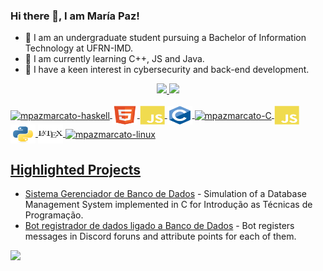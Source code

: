 ### Hi there 👋, I am María Paz!

- 🔭 I am an undergraduate student pursuing a Bachelor of Information Technology at UFRN-IMD.
- 🌱 I am currently learning C++, JS and Java.
- 🔭 I have a keen interest in cybersecurity and back-end development. 

<div align="center">
  <a href="https://github.com/mpazmarcato">
  <img height="180em" src="https://github-readme-stats.vercel.app/api?username=mpazmarcato&show_icons=true&theme=midnight-purple"/>
  <img height="180em" src="https://github-readme-stats.vercel.app/api/top-langs/?username=mpazmarcato&layout=compact&langs_count=10&theme=midnight-purple"/>   
</div>

<div style="display: inline_block"><br>
  <img align="center" alt="mpazmarcato-haskell" height="30" width="40" src="https://cdn.jsdelivr.net/gh/devicons/devicon/icons/haskell/haskell-original.svg" />
  <img align="center" alt="mpazmarcato-HTML" height="30" width="40" src="https://raw.githubusercontent.com/devicons/devicon/master/icons/html5/html5-original.svg">
  <img align="center" alt="mpazmarcato-JavaScript" height="30" width="40" src="https://raw.githubusercontent.com/devicons/devicon/master/icons/javascript/javascript-plain.svg"">
  <img align="center" alt="mpazmarcato-C" height="30" width="40" src="https://github.com/devicons/devicon/blob/master/icons/c/c-original.svg">
  <img align="center" alt="mpazmarcato-C" height="30" width="40" src="https://cdn.jsdelivr.net/gh/devicons/devicon/icons/cplusplus/cplusplus-original.svg" />  
  <img align="center" alt="mpazmarcato" height="30" width="40" src="https://raw.githubusercontent.com/devicons/devicon/master/icons/javascript/javascript-plain.svg">
  <img align="center" alt="mpazmarcato-Python" height="30" width="40" src="https://raw.githubusercontent.com/devicons/devicon/master/icons/python/python-original.svg">
  <img align="center" alt="mpazmarcato-latex" height="30" width="40" src="https://raw.githubusercontent.com/devicons/devicon/master/icons/latex/latex-original.svg">
  <img align="center" alt="mpazmarcato-linux" height="30" width="40" src="https://cdn.jsdelivr.net/gh/devicons/devicon/icons/linux/linux-original.svg" />
                    
</div>

 ##
 ## Highlighted Projects

- [Sistema Gerenciador de Banco de Dados](https://github.com/RamonJales/projeto-itp) - Simulation of a Database Management System implemented in C for Introdução as Técnicas de Programação.
- [Bot registrador de dados ligado a Banco de Dados](https://github.com/mpazmarcato/botregistro) - Bot registers messages in Discord foruns and attribute points for each of them.
  
<div>
  <a href = "mailto:mpazmarcato02@gmail.com"><img src="https://img.shields.io/badge/-Gmail-%23333?style=for-the-badge&logo=gmail&logoColor=white" target="_blank"></a>
  
</div>

<!--
**mpazmarcato/mpazmarcato** is a ✨ _special_ ✨ repository because its `README.md` (this file) appears on your GitHub profile.

Here are some ideas to get you started:

- 🔭 I’m currently working on ...
- 🌱 I’m currently learning ...
- 👯 I’m looking to collaborate on ...
- 🤔 I’m looking for help with ...
- 💬 Ask me about ...
- 📫 How to reach me: ...
- 😄 Pronouns: ...
- ⚡ Fun fact: ...
-->
<!--
## Oiii eu sou a Rafaella Ballerini, criadora de conteúdo de programação e tecnologia!

Pessoal que veio atrás do **Github Stats:** a API provavelmente saiu do ar nesse período,
mas você pode adicionar a sua própria, seguindo esse [tutorial](https://github.com/anuraghazra/github-readme-stats/blob/master/readme.md#deploy-on-your-own-vercel-instance)

<div style="display: inline_block"><br>
  <img align="center" alt="Rafa-Js" height="30" width="40" src="https://raw.githubusercontent.com/devicons/devicon/master/icons/javascript/javascript-plain.svg">
  <img align="center" alt="Rafa-Ts" height="30" width="40" src="https://raw.githubusercontent.com/devicons/devicon/master/icons/typescript/typescript-plain.svg">
  <img align="center" alt="Rafa-React" height="30" width="40" src="https://raw.githubusercontent.com/devicons/devicon/master/icons/react/react-original.svg">
  <img align="center" alt="Rafa-HTML" height="30" width="40" src="https://raw.githubusercontent.com/devicons/devicon/master/icons/html5/html5-original.svg">
  <img align="center" alt="Rafa-CSS" height="30" width="40" src="https://raw.githubusercontent.com/devicons/devicon/master/icons/css3/css3-original.svg">
  <img align="center" alt="Rafa-Python" height="30" width="40" src="https://raw.githubusercontent.com/devicons/devicon/master/icons/python/python-original.svg">
  <img align="center" alt="Rafa-Csharp" height="30" width="40" src="https://raw.githubusercontent.com/devicons/devicon/master/icons/csharp/csharp-original.svg">
</div>
  
  ##
 
<div> 
  <a href="https://www.youtube.com/channel/UC_-uuuZbY0AAt9CViNzvc-Q" target="_blank"><img src="https://img.shields.io/badge/YouTube-FF0000?style=for-the-badge&logo=youtube&logoColor=white" target="_blank"></a>
  <a href="https://instagram.com/rafaballerini" target="_blank"><img src="https://img.shields.io/badge/-Instagram-%23E4405F?style=for-the-badge&logo=instagram&logoColor=white" target="_blank"></a>
 	<a href="https://www.twitch.tv/rafaballerinii" target="_blank"><img src="https://img.shields.io/badge/Twitch-9146FF?style=for-the-badge&logo=twitch&logoColor=white" target="_blank"></a>
 <a href="https://discord.gg/wagxzStdcR" target="_blank"><img src="https://img.shields.io/badge/Discord-7289DA?style=for-the-badge&logo=discord&logoColor=white" target="_blank"></a> 
  <a href = "mailto:contatorafaballerini@gmail.com"><img src="https://img.shields.io/badge/-Gmail-%23333?style=for-the-badge&logo=gmail&logoColor=white" target="_blank"></a>
  <a href="https://www.linkedin.com/in/rafaella-ballerini-45875016a" target="_blank"><img src="https://img.shields.io/badge/-LinkedIn-%230077B5?style=for-the-badge&logo=linkedin&logoColor=white" target="_blank"></a> 
  
</div>

<div align="center">
  <a href="https://github.com/RamonJales">
  <img height="180em" src="https://github-readme-stats.vercel.app/api?username=RamonJales&show_icons=true&theme=tokyonight"/>
  <img height="180em" src="https://github-readme-stats.vercel.app/api/top-langs/?username=RamonJales&layout=compact&langs_count=10&theme=tokyonight"/>   
</div>

<div style="display: inline_block"><br>
  <img align="center" alt="RamonJales-Java" height="30" width="40" src="https://github.com/tandpfun/skill-icons/blob/main/icons/Java-Dark.svg">
  <img align="center" alt="RamonJales-spring" height="30" width="40" src="https://cdn.jsdelivr.net/gh/devicons/devicon/icons/spring/spring-original.svg" />
  <img align="center" alt="RamonJales-git" height="30" width="40" src="https://cdn.jsdelivr.net/gh/devicons/devicon/icons/git/git-original.svg" />    
  <img align="center" alt="RamonJales-mongodb" height="30" width="40" src="https://cdn.jsdelivr.net/gh/devicons/devicon/icons/mongodb/mongodb-original.svg" />
  <img align="center" alt="RamonJales-mytsql" height="30" width="40" src="https://cdn.jsdelivr.net/gh/devicons/devicon/icons/mysql/mysql-original.svg" />    
  <img align="center" alt="RamonJales-postgressql" height="30" width="40" src="https://cdn.jsdelivr.net/gh/devicons/devicon/icons/postgresql/postgresql-original.svg" />
  <img align="center" alt="RamonJales-postgressql" height="30" width="40" src="https://cdn.jsdelivr.net/gh/devicons/devicon/icons/html5/html5-original.svg" />          
  <img align="center" alt="RamonJales-CSS" height="30" width="40" src="https://raw.githubusercontent.com/devicons/devicon/master/icons/css3/css3-original.svg">
  <img align="center" alt="RamonJales-C" height="30" width="40" src="https://github.com/devicons/devicon/blob/master/icons/c/c-original.svg">
  <img align="center" alt="RamonJales-C" height="30" width="40" src="https://cdn.jsdelivr.net/gh/devicons/devicon/icons/cplusplus/cplusplus-original.svg" />        
  <img align="center" alt="RamonJales-Python" height="30" width="40" src="https://raw.githubusercontent.com/devicons/devicon/master/icons/python/python-original.svg">
  <img align="center" alt="RamonJales-docker" height="30" width="40" src="https://cdn.jsdelivr.net/gh/devicons/devicon/icons/docker/docker-original-wordmark.svg" />
  <img align="center" alt="RamonJales-linux" height="30" width="40" src="https://cdn.jsdelivr.net/gh/devicons/devicon/icons/linux/linux-original.svg" />
  <img align="center" alt="RamonJales-haskell" height="30" width="40" src="https://cdn.jsdelivr.net/gh/devicons/devicon/icons/haskell/haskell-original.svg" />        
                    
</div>

##

<div> 
  <a href = "mailto:contato.ramon.jales.700@ufrn.edu.br"><img src="https://img.shields.io/badge/Gmail-D14836?style=for-the-badge&logo=gmail&logoColor=white" target="_blank"></a>
  <a href="https://www.linkedin.com/in/ramon-jales-155314219" target="_blank"><img src="https://img.shields.io/badge/-LinkedIn-%230077B5?style=for-the-badge&logo=linkedin&logoColor=white" target="_blank"></a>

  [![ramon's github activity graph](https://github-readme-activity-graph.vercel.app/graph?username=RamonJales&theme=vue&line=ff7033&point=df2063&area=true&hide_border=true)](https://github.com/ashutosh00710/github-readme-activity-graph)

  
</div>
-->
